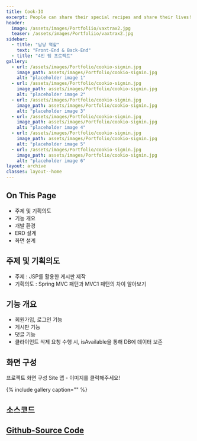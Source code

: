 ```yaml
---
title: Cook-IO
excerpt: People can share their special recipes and share their lives!
header:
  image: /assets/images/Portfoliio/vaxtrax2.jpg
  teaser: /assets/images/Portfoliio/vaxtrax2.jpg
sidebar:
  - title: "담당 역할"
    text: "Front-End & Back-End"
  - title: "4인 팀 프로젝트"
gallery:
  - url: /assets/images/Portfolio/cookio-signin.jpg
    image_path: assets/images/Portfolio/cookio-signin.jpg
    alt: "placeholder image 1"
  - url: /assets/images/Portfolio/cookio-signin.jpg
    image_path: assets/images/Portfolio/cookio-signin.jpg
    alt: "placeholder image 2"
  - url: /assets/images/Portfolio/cookio-signin.jpg
    image_path: assets/images/Portfolio/cookio-signin.jpg
    alt: "placeholder image 3"
  - url: /assets/images/Portfolio/cookio-signin.jpg
    image_path: assets/images/Portfolio/cookio-signin.jpg
    alt: "placeholder image 4"
  - url: /assets/images/Portfolio/cookio-signin.jpg
    image_path: assets/images/Portfolio/cookio-signin.jpg
    alt: "placeholder image 5"
  - url: /assets/images/Portfolio/cookio-signin.jpg
    image_path: assets/images/Portfolio/cookio-signin.jpg
    alt: "placeholder image 6"
layout: archive
classes: layout--home
---
```




## On This Page

- 주제 및 기획의도
- 기능 개요
- 개발 환경
- ERD 설계
- 화면 설계





## 주제 및 기획의도

- 주제 : JSP를 활용한 게시판 제작
- 기획의도 : Spring MVC 패턴과 MVC1 패턴의 차이 알아보기



## 기능 개요

- 회원가입, 로그인 기능
- 게시판 기능
- 댓글 기능
- 클라이언트 삭제 요청 수행 시, isAvailable을 통해 DB에 데이터 보존





## 화면 구성	

프로젝트 화면 구성 Site 맵 - 이미지를 클릭해주세요!

{% include gallery caption="" %}



## 소스코드

## [Github-Source Code](https://github.com/harachoi/Cook-I-O)
